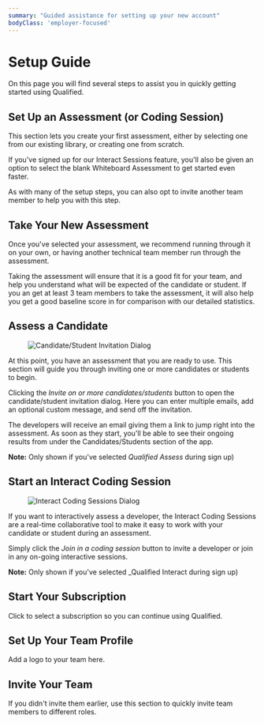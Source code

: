 ```yaml
---
summary: "Guided assistance for setting up your new account"
bodyClass: 'employer-focused'
---
```


# Setup Guide

On this page you will find several steps to assist you in quickly getting started using Qualified.

## Set Up an Assessment (or Coding Session)

This section lets you create your first assessment, either by selecting one from our existing library, or creating one from scratch.

If you've signed up for our Interact Sessions feature, you'll also be given an option to select the blank Whiteboard Assessment to get started even faster.

As with many of the setup steps, you can also opt to invite another team member to help you with this step.

## Take Your New Assessment

Once you've selected your assessment, we recommend running through it on your own, or having another technical team member run through the assessment.

Taking the assessment will ensure that it is a good fit for your team, and help you understand what will be expected of the candidate or student. If you an get at least 3 team members to take the assessment, it will also help you get a good baseline score in for comparison with our detailed statistics.

## Assess a Candidate

<div>
<figure class="align-right half-scale">

![Candidate/Student Invitation Dialog](/images/kb/images/hire/invite-dialog-trial.png)

</figure>
</div>

At this point, you have an assessment that you are ready to use. This section will guide you through inviting one or more candidates or students to begin.

Clicking the _Invite on or more candidates/students_ button to open the candidate/student invitation dialog. Here you can enter multiple emails, add an optional custom message, and send off the invitation.

The developers will receive an email giving them a link to jump right into the assessment. As soon as they start, you'll be able to see their ongoing results from under the Candidates/Students section of the app.

<div class="note-box">

**Note:** Only shown if you've selected _Qualified Assess_ during sign up)

</div>

## Start an Interact Coding Session

<div>
<figure class="align-right half-scale">

![Interact Coding Sessions Dialog](/images/kb/images/hire/interact-dialog.png)

</figure>
</div>

If you want to interactively assess a developer, the Interact Coding Sessions are a real-time collaborative tool to make it easy to work with your candidate or student during an assessment.

Simply click the _Join in a coding session_ button to invite a developer or join in any on-going interactive sessions.

<div class="note-box">

**Note:** Only shown if you've selected _Qualified Interact during sign up)

</div>

## Start Your Subscription

Click to select a subscription so you can continue using Qualified.

## Set Up Your Team Profile

Add a logo to your team here.

## Invite Your Team

If you didn't invite them earlier, use this section to quickly invite team members to different roles.
